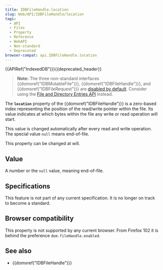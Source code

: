 ```yaml
---
title: IDBFileHandle.location
slug: Web/API/IDBFileHandle/location
tags:
  - API
  - Files
  - Property
  - Reference
  - WebAPI
  - Non-standard
  - Deprecated
browser-compat: api.IDBFileHandle.location
---
```

{{APIRef("IndexedDB")}}{{deprecated_header}}

> **Note:** The three non-standard interfaces {{domxref("IDBMutableFile")}}, {{domxref("IDBFileHandle")}}, and {{domxref("IDBFileRequest")}} are [disabled by default](#browser_compatibility).
> Consider using the [File and Directory Entries API](/en-US/docs/Web/API/File_and_Directory_Entries_API) instead.

The **`location`** property of the {{domxref("IDBFileHandle")}} is a zero-based index
representing the position of the read/write pointer within the file.
Its value indicates at which bytes within the file any write or read operation will start.

This value is changed automatically after every read and write operation. The special
value `null` means end-of-file.

This property can be changed at will.

## Value

A number or the `null` value, meaning end-of-file.

## Specifications

This feature is not part of any current specification. It is no longer on track to become a standard.

## Browser compatibility

This property is not supported by any current browser.
From Firefox 102 it is behind the preference `dom.fileHandle.enabled`.

## See also

- {{domxref("IDBFileHandle")}}
